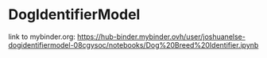 # DogIdentifierModel

link to mybinder.org: https://hub-binder.mybinder.ovh/user/joshuanelse-dogidentifiermodel-08cgysoc/notebooks/Dog%20Breed%20Identifier.ipynb
